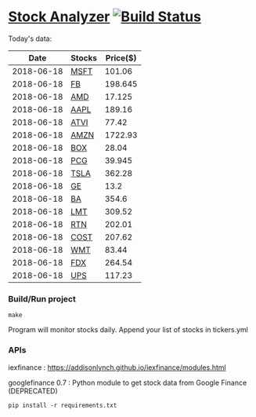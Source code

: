 # [Stock Analyzer](https://ogoyal.github.io/StockAnalyzer/) [![Build Status](https://travis-ci.org/ogoyal/StockAnalyzer.svg?branch=master)](https://travis-ci.org/ogoyal/StockAnalyzer)

Today's data:

| Date| Stocks| Price($) | 
| --- | --- | ---  | 
| 2018-06-18| [MSFT](https://plot.ly/~ogoyal/2)| 101.06 | 
| 2018-06-18| [FB](https://plot.ly/~ogoyal/4)| 198.645 | 
| 2018-06-18| [AMD](https://plot.ly/~ogoyal/6)| 17.125 | 
| 2018-06-18| [AAPL](https://plot.ly/~ogoyal/8)| 189.16 | 
| 2018-06-18| [ATVI](https://plot.ly/~ogoyal/10)| 77.42 | 
| 2018-06-18| [AMZN](https://plot.ly/~ogoyal/12)| 1722.93 | 
| 2018-06-18| [BOX](https://plot.ly/~ogoyal/14)| 28.04 | 
| 2018-06-18| [PCG](https://plot.ly/~ogoyal/16)| 39.945 | 
| 2018-06-18| [TSLA](https://plot.ly/~ogoyal/18)| 362.28 | 
| 2018-06-18| [GE](https://plot.ly/~ogoyal/20)| 13.2 | 
| 2018-06-18| [BA](https://plot.ly/~ogoyal/22)| 354.6 | 
| 2018-06-18| [LMT](https://plot.ly/~ogoyal/24)| 309.52 | 
| 2018-06-18| [RTN](https://plot.ly/~ogoyal/26)| 202.01 | 
| 2018-06-18| [COST](https://plot.ly/~ogoyal/28)| 207.62 | 
| 2018-06-18| [WMT](https://plot.ly/~ogoyal/30)| 83.44 | 
| 2018-06-18| [FDX](https://plot.ly/~ogoyal/32)| 264.54 | 
| 2018-06-18| [UPS](https://plot.ly/~ogoyal/34)| 117.23 | 

### Build/Run project

```
make
```

Program will monitor stocks daily. Append your list of stocks in tickers.yml

### APIs
iexfinance : https://addisonlynch.github.io/iexfinance/modules.html

googlefinance 0.7 : Python module to get stock data from Google Finance (DEPRECATED)

```
pip install -r requirements.txt
```
